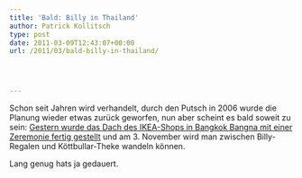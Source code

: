 ```yaml
---
title: 'Bald: Billy in Thailand'
author: Patrick Kollitsch
type: post
date: 2011-03-09T12:43:07+00:00
url: /2011/03/bald-billy-in-thailand/




---
```

Schon seit Jahren wird verhandelt, durch den Putsch in 2006 wurde die Planung wieder etwas zurück geworfen, nun aber scheint es bald soweit zu sein: [Gestern wurde das Dach des <span class="caps">IKEA</span>-Shops in Bangkok Bangna mit einer Zeremonie fertig gestellt][1] und am 3. November wird man zwischen Billy-Regalen und Köttbullar-Theke wandeln können.

Lang genug hats ja gedauert.

 [1]: http://www.bangkokpost.com/lifestyle/shopping/225663/ikea-plans-a-very-warm-welcome-for-its-first-store-in-thailand

